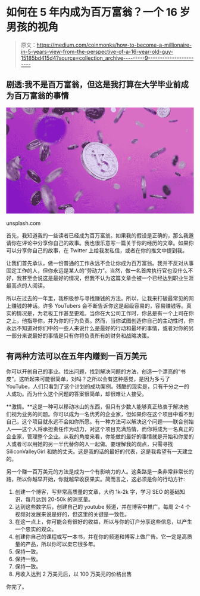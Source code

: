 # 如何在 5 年内成为百万富翁？一个 16 岁男孩的视角

> 原文：<https://medium.com/coinmonks/how-to-become-a-millionaire-in-5-years-view-from-the-perspective-of-a-16-year-old-guy-15185bd415d4?source=collection_archive---------9----------------------->

## 剧透:我不是百万富翁，但这是我打算在大学毕业前成为百万富翁的事情

![](img/1a0fcc09851864053bb526cc051cb917.png)

unsplash.com

首先，我知道我的一些读者已经成为百万富翁。如果我的假设是正确的，那么我邀请你在评论中分享你自己的故事。我也很乐意写一篇关于你的经历的文章。如果你可以分享你自己的故事，在 Twitter 上给我发私信，或者在你的推文中提到我。

让我们首先承认，做一份普通的工作永远不会让你成为百万富翁。我并不反对从事固定工作的人，但你永远是某人的“劳动力”。当然，做一名首席执行官也没什么不好，我甚至会说这是最好的情况，但我不认为这篇文章会被一个已经达到职业生涯最高点的人阅读。

所以在过去的一年里，我积极参与寻找赚钱的方法。所以，让我来打破最常见的网上赚钱的神话。许多 YouTubers 会不断告诉你这是超级容易的，容易赚钱等。真实的情况是，为老板工作甚至更难。当你在大公司工作时，你总是有一个上司在你之上，他指导你，并为你的行为负责。然而，当你试图创造你自己的主动性时，你永远不知道对你们中的一些人来说什么是最好的行动和最坏的事情，或者对你的另一部分来说最好的事情是只有你将负责所有的财务和战略决策。

## 有两种方法可以在五年内赚到一百万美元

你可以开创自己的事业。找出问题，找到解决问题的方法，创造一个漂亮的“书皮”。这听起来可能很简单，对吗？之所以会有这种感觉，是因为多亏了 YouTube，人们只看到了这个计划的成功案例。残酷的现实是，只有千分之一的人成功。而为什么这个问题的答案很简单，却很难让人接受。

**激情。**这是一种可以移动冰山的东西，但只有少数人能够真正热衷于解决他们视为业务的问题。你可以成为一名优秀的企业家，但如果你在这个项目中看不到自己，这个项目就永远不会如你所愿。有一种方法可以解决这个问题——联合创始人——这个人将承担责任作为动力，对这个项目充满热情，而你将成为一名真正的企业家，管理整个企业。从我的角度来看，你能做的最好的事情就是开始和你爱的人或者可以用她的另一半代替你的人一起做。要理解我的观点，只需寻找 SiliconValleyGirl 和她的丈夫。这是我的话的最好的代表，这是我希望有一天建立的。

另一个赚一百万美元的方法是成为一个有影响力的人。这条路是一条非常非常长的路，所以你越早开始，你就越早收获果实。简而言之，这必须是你的行动方针:

1.  创建一个博客，写非常高质量的文章，大约 1k-2k 字，学习 SEO 的基础知识，每月达到 20-50k 的浏览量。
2.  达到这些数字后，创建自己的 youtube 频道，并在博客中推广。每周 2-4 个视频对发展来说是好的，但这里的关键是一致性。
3.  在这一点上，你可能会有很好的收益，所以与你的订户分享这些信息，以产生一个忠实的观众。
4.  创建你自己的课程或写一本书，并在你的频道和博客上做广告。它一定是高质量的产品，所以你可以卖它很多年。
5.  保持一致。
6.  保持一致。
7.  保持一致。
8.  月收入达到 2 万美元后，以 100 万美元的价格出售

你完了。